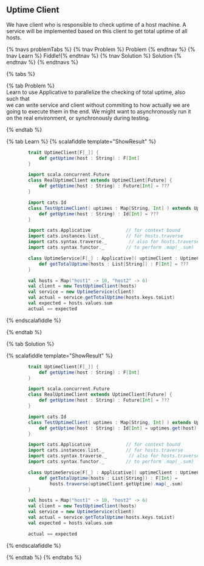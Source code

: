 <h2>Uptime Client</h2>
We have client who is responsible to check uptime of a host machine.
A service will be implemented based on this client to get total uptime of all hosts.

{% tnavs problemTabs %}
    {% tnav Problem %} Problem  {% endtnav %}
    {% tnav Learn %} Fiddle!{% endtnav %}
    {% tnav Solution  %} Solution  {% endtnav %}
{% endtnavs %}

{% tabs %} 

{% tab Problem %} 
<br>
Learn to use Applicative to parallelize the checking of total uptime, also such that  
we can write service and client without commiting to how actually we are going to execute them in the end. 
We might want to asynchronously run it  on the real environment, or synchronously during testing.

{% endtab %}

{% tab Learn %} 
{% scalafiddle template="ShowResult" %}
```scala
        trait UptimeClient[F[_]] {
            def getUptime(host : String) : F[Int]
        }

        import scala.concurrent.Future
        class RealUptimeClient extends UptimeClient[Future] {
            def getUptime(host : String) : Future[Int] = ???
        }

        import cats.Id
        class TestUptimeClient( uptimes : Map[String, Int] ) extends UptimeClient[Id] {
            def getUptime(host : String) : Id[Int] = ??? 
        }

        import cats.Applicative             // for context bound
        import cats.instances.list._        // for hosts.traverse
        import cats.syntax.traverse._        // also for hosts.traverse 
        import cats.syntax.functor._        // to perform .map(_.sum)

        class UptimeService[F[_] : Applicative]( uptimeClient : UptimeClient[F]){
            def getTotalUptime(hosts : List[String]) : F[Int] = ???
        }

        val hosts = Map("host1" -> 10, "host2" -> 6)
        val client = new TestUptimeClient(hosts)
        val service = new UptimeService(client)
        val actual = service.getTotalUptime(hosts.keys.toList) 
        val expected = hosts.values.sum
        actual == expected

```
{% endscalafiddle %}


{% endtab %}

{% tab Solution  %} 

{% scalafiddle template="ShowResult" %}
```scala
        trait UptimeClient[F[_]] {
            def getUptime(host : String) : F[Int]
        }

        import scala.concurrent.Future
        class RealUptimeClient extends UptimeClient[Future] {
            def getUptime(host : String) : Future[Int] = ???
        }

        import cats.Id
        class TestUptimeClient( uptimes : Map[String, Int] ) extends UptimeClient[Id] {
            def getUptime(host : String) : Id[Int] = uptimes.get(host).getOrElse(0) 
        }

        import cats.Applicative             // for context bound
        import cats.instances.list._        // for hosts.traverse
        import cats.syntax.traverse._        // also for hosts.traverse 
        import cats.syntax.functor._        // to perform .map(_.sum)

        class UptimeService[F[_] : Applicative]( uptimeClient : UptimeClient[F]){
            def getTotalUptime(hosts : List[String]) : F[Int] = 
                hosts.traverse(uptimeClient.getUptime).map(_.sum)
        }

        val hosts = Map("host1" -> 10, "host2" -> 6)
        val client = new TestUptimeClient(hosts)
        val service = new UptimeService(client)
        val actual = service.getTotalUptime(hosts.keys.toList) 
        val expected = hosts.values.sum

        actual == expected
```
{% endscalafiddle %}

{% endtab %}
{% endtabs %}

